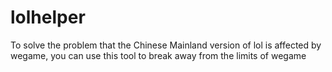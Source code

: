 # lolhelper
To solve the problem that the Chinese Mainland version of lol is affected by wegame, you can use this tool to break away from the limits of wegame
